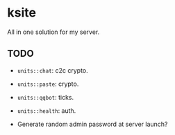 # ksite

All in one solution for my server.

## TODO

- `units::chat`: c2c crypto.

- `units::paste`: crypto.

- `units::qqbot`: ticks.

- `units::health`: auth.

- Generate random admin password at server launch?
